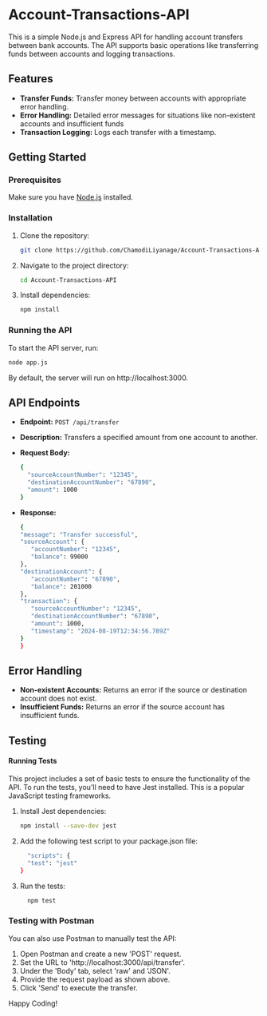 # Account-Transactions-API

This is a simple Node.js and Express API for handling account transfers between bank accounts. The API supports basic operations like transferring funds between accounts and logging transactions.


## Features

- **Transfer Funds:** Transfer money between accounts with appropriate error handling.
- **Error Handling:** Detailed error messages for situations like non-existent accounts and insufficient funds 
- **Transaction Logging:** Logs each transfer with a timestamp.

## Getting Started

### Prerequisites

Make sure you have [Node.js](https://nodejs.org/) installed.

### Installation

1. Clone the repository:

    ```bash
    git clone https://github.com/ChamodiLiyanage/Account-Transactions-API.git
    ```

2. Navigate to the project directory:

    ```bash
    cd Account-Transactions-API
    ```

3. Install dependencies:

    ```bash
    npm install
    ```

### Running the API

To start the API server, run:

```bash
node app.js
 ```
By default, the server will run on http://localhost:3000.

## API Endpoints

- **Endpoint:** `POST /api/transfer`
- **Description:** Transfers a specified amount from one account to another.
- **Request Body:**
  
    ```bash
    {
      "sourceAccountNumber": "12345",
      "destinationAccountNumber": "67890",
      "amount": 1000
    }
   ```
- **Response:**
     ```bash
   {
    "message": "Transfer successful",
    "sourceAccount": {
        "accountNumber": "12345",
        "balance": 99000
    },
    "destinationAccount": {
        "accountNumber": "67890",
        "balance": 201000
    },
    "transaction": {
        "sourceAccountNumber": "12345",
        "destinationAccountNumber": "67890",
        "amount": 1000,
        "timestamp": "2024-08-19T12:34:56.789Z"
    }
  }

   ```

## Error Handling

- **Non-existent Accounts:** Returns an error if the source or destination account does not exist.
- **Insufficient Funds:** Returns an error if the source account has insufficient funds.

## Testing

<h4>Running Tests</h4>

This project includes a set of basic tests to ensure the functionality of the API. To run the tests, you'll need to have Jest installed. This is a popular JavaScript testing frameworks.

1. Install Jest dependencies:

    ```bash
    npm install --save-dev jest
    ```

2. Add the following test script to your package.json file:

    ```bash
      "scripts": {
      "test": "jest"
    }
    ```

3. Run the tests:

    ```bash
      npm test
    ```

### Testing with Postman

You can also use Postman to manually test the API:

1. Open Postman and create a new 'POST' request.
2. Set the URL to 'http://localhost:3000/api/transfer'.
3. Under the 'Body' tab, select 'raw' and 'JSON'.
4. Provide the request payload as shown above.
5. Click 'Send' to execute the transfer.

Happy Coding!
    
